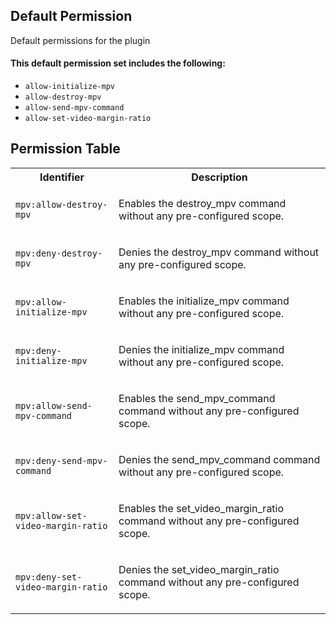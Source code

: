## Default Permission

Default permissions for the plugin

#### This default permission set includes the following:

- `allow-initialize-mpv`
- `allow-destroy-mpv`
- `allow-send-mpv-command`
- `allow-set-video-margin-ratio`

## Permission Table

<table>
<tr>
<th>Identifier</th>
<th>Description</th>
</tr>


<tr>
<td>

`mpv:allow-destroy-mpv`

</td>
<td>

Enables the destroy_mpv command without any pre-configured scope.

</td>
</tr>

<tr>
<td>

`mpv:deny-destroy-mpv`

</td>
<td>

Denies the destroy_mpv command without any pre-configured scope.

</td>
</tr>

<tr>
<td>

`mpv:allow-initialize-mpv`

</td>
<td>

Enables the initialize_mpv command without any pre-configured scope.

</td>
</tr>

<tr>
<td>

`mpv:deny-initialize-mpv`

</td>
<td>

Denies the initialize_mpv command without any pre-configured scope.

</td>
</tr>

<tr>
<td>

`mpv:allow-send-mpv-command`

</td>
<td>

Enables the send_mpv_command command without any pre-configured scope.

</td>
</tr>

<tr>
<td>

`mpv:deny-send-mpv-command`

</td>
<td>

Denies the send_mpv_command command without any pre-configured scope.

</td>
</tr>

<tr>
<td>

`mpv:allow-set-video-margin-ratio`

</td>
<td>

Enables the set_video_margin_ratio command without any pre-configured scope.

</td>
</tr>

<tr>
<td>

`mpv:deny-set-video-margin-ratio`

</td>
<td>

Denies the set_video_margin_ratio command without any pre-configured scope.

</td>
</tr>
</table>
